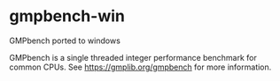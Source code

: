 # gmpbench-win
GMPbench ported to windows

GMPbench is a single threaded integer performance benchmark for common CPUs.
See https://gmplib.org/gmpbench for more information.
